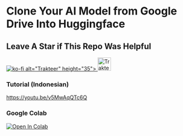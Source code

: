 # Clone Your AI Model from Google Drive Into Huggingface

## Leave A Star if This Repo Was Helpful
[![ko-fi](https://www.edigitalagency.com.au/wp-content/uploads/new-small-Instagram-logo-full-colour-png-184x184-pixels.png) alt="Trakteer" height="35"> ](https://ko-fi.com/R6R7AH1FA)
<a href="https://trakteer.id/ardha27">
    <img src="https://cdn.trakteer.id/images/embed/trbtn-red-1.png" alt="Trakteer" height="35">
</a>


### Tutorial (Indonesian)
https://youtu.be/v5MwAqQTc6Q

### Google Colab
[![Open In Colab](https://colab.research.google.com/assets/colab-badge.svg)](https://colab.research.google.com/github/ardha27/AI-Song-Cover-SOVITS/blob/main/AI_Song_Cover_SOVITS.ipynb)

